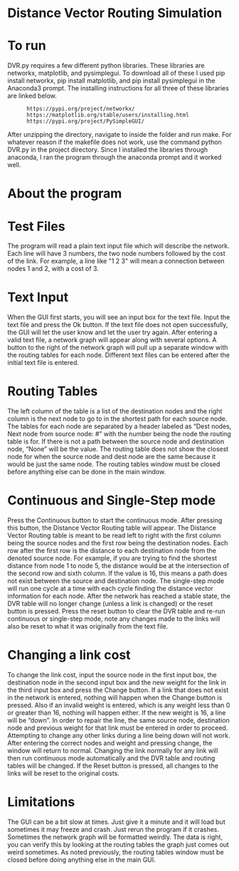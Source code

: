 # Distance Vector Routing Simulation

# To run
DVR.py requires a few different python libraries. These libraries are networkx,
matplotlib, and pysimplegui. To download all of these I used pip install networkx, pip
install matplotlib, and pip install pysimplegui in the Anaconda3 prompt. The installing
instructions for all three of these libraries are linked below.

          https://pypi.org/project/networkx/
          https://matplotlib.org/stable/users/installing.html
          https://pypi.org/project/PySimpleGUI/
          
After unzipping the directory, navigate to inside the folder and run make. For whatever
reason if the makefile does not work, use the command python DVR.py in the project
directory. Since I installed the libraries through anaconda, I ran the program through the
anaconda prompt and it worked well.

# About the program

# Test Files

The program will read a plain text input file which will describe the network. Each line will have 3 numbers,
the two node numbers followed by the cost of the link. For example, a line like "1 2 3" will mean
a connection between nodes 1 and 2, with a cost of 3.

# Text Input

When the GUI first starts, you will see an input box for the text file. Input the text file and
press the Ok button. If the text file does not open successfully, the GUI will let the user
know and let the user try again. After entering a valid text file, a network graph will
appear along with several options. A button to the right of the network graph will pull up
a separate window with the routing tables for each node. Different text files can be
entered after the initial text file is entered.

# Routing Tables

The left column of the table is a list of the destination nodes and the right column is the
next node to go to in the shortest path for each source node. The tables for each node
are separated by a header labeled as “Dest nodes, Next node from source node: #” with
the number being the node the routing table is for. If there is not a path between the
source node and destination node, “None” will be the value. The routing table does not
show the closest node for when the source node and dest node are the same because
it would be just the same node. The routing tables window must be closed before
anything else can be done in the main window.

# Continuous and Single-Step mode

Press the Continuous button to start the continuous mode. After pressing this button,
the Distance Vector Routing table will appear. The Distance Vector Routing table is
meant to be read left to right with the first column being the source nodes and the first
row being the destination nodes. Each row after the first row is the distance to each
destination node from the denoted source node. For example, if you are trying to find
the shortest distance from node 1 to node 5, the distance would be at the intersection of
the second row and sixth column. If the value is 16, this means a path does not exist
between the source and destination node. The single-step mode will run one cycle at a
time with each cycle finding the distance vector information for each node. After the
network has reached a stable state, the DVR table will no longer change (unless a link
is changed) or the reset button is pressed. Press the reset button to clear the DVR table
and re-run continuous or single-step mode, note any changes made to the links will also
be reset to what it was originally from the text file.

# Changing a link cost

To change the link cost, input the source node in the first input box, the destination node
in the second input box and the new weight for the link in the third input box and press
the Change button. If a link that does not exist in the network is entered, nothing will
happen when the Change button is pressed. Also if an invalid weight is entered, which
is any weight less than 0 or greater than 16, nothing will happen either. If the new
weight is 16, a line will be “down”. In order to repair the line, the same source node,
destination node and previous weight for that link must be entered in order to proceed.
Attempting to change any other links during a line being down will not work. After
entering the correct nodes and weight and pressing change, the window will return to
normal. Changing the link normally for any link will then run continuous mode
automatically and the DVR table and routing tables will be changed. If the Reset button
is pressed, all changes to the links will be reset to the original costs.

# Limitations

The GUI can be a bit slow at times. Just give it a minute and it will load but sometimes it
may freeze and crash. Just rerun the program if it crashes. Sometimes the network
graph will be formatted weirdly. The data is right, you can verify this by looking at the
routing tables the graph just comes out weird sometimes. As noted previously, the
routing tables window must be closed before doing anything else in the main GUI.
